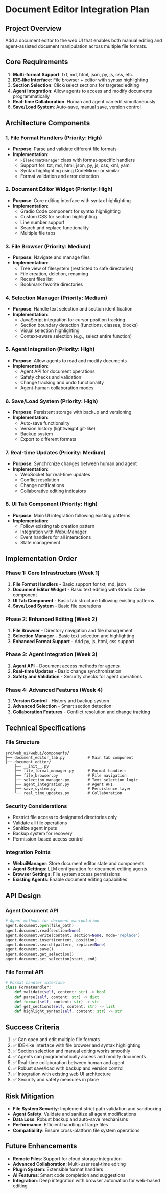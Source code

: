 # Document Editor Integration Plan

## Project Overview
Add a document editor to the web UI that enables both manual editing and agent-assisted document manipulation across multiple file formats.

## Core Requirements
1. **Multi-format Support**: txt, md, html, json, py, js, css, etc.
2. **IDE-like Interface**: File browser + editor with syntax highlighting
3. **Section Selection**: Click/select sections for targeted editing
4. **Agent Integration**: Allow agents to access and modify documents programmatically
5. **Real-time Collaboration**: Human and agent can edit simultaneously
6. **Save/Load System**: Auto-save, manual save, version control

## Architecture Components

### 1. File Format Handlers (Priority: High)
- **Purpose**: Parse and validate different file formats
- **Implementation**: 
  - `FileFormatManager` class with format-specific handlers
  - Support for: txt, md, html, json, py, js, css, xml, yaml
  - Syntax highlighting using CodeMirror or similar
  - Format validation and error detection

### 2. Document Editor Widget (Priority: High)
- **Purpose**: Core editing interface with syntax highlighting
- **Implementation**:
  - Gradio Code component for syntax highlighting
  - Custom CSS for section highlighting
  - Line number support
  - Search and replace functionality
  - Multiple file tabs

### 3. File Browser (Priority: Medium)
- **Purpose**: Navigate and manage files
- **Implementation**:
  - Tree view of filesystem (restricted to safe directories)
  - File creation, deletion, renaming
  - Recent files list
  - Bookmark favorite directories

### 4. Selection Manager (Priority: Medium)
- **Purpose**: Handle text selection and section identification
- **Implementation**:
  - JavaScript integration for cursor position tracking
  - Section boundary detection (functions, classes, blocks)
  - Visual selection highlighting
  - Context-aware selection (e.g., select entire function)

### 5. Agent Integration (Priority: High)
- **Purpose**: Allow agents to read and modify documents
- **Implementation**:
  - Agent API for document operations
  - Safety checks and validation
  - Change tracking and undo functionality
  - Agent-human collaboration modes

### 6. Save/Load System (Priority: High)
- **Purpose**: Persistent storage with backup and versioning
- **Implementation**:
  - Auto-save functionality
  - Version history (lightweight git-like)
  - Backup system
  - Export to different formats

### 7. Real-time Updates (Priority: Medium)
- **Purpose**: Synchronize changes between human and agent
- **Implementation**:
  - WebSocket for real-time updates
  - Conflict resolution
  - Change notifications
  - Collaborative editing indicators

### 8. UI Tab Component (Priority: High)
- **Purpose**: Main UI integration following existing patterns
- **Implementation**:
  - Follow existing tab creation pattern
  - Integration with WebuiManager
  - Event handlers for all interactions
  - State management

## Implementation Order

### Phase 1: Core Infrastructure (Week 1)
1. **File Format Handlers** - Basic support for txt, md, json
2. **Document Editor Widget** - Basic text editing with Gradio Code component
3. **UI Tab Component** - Basic tab structure following existing patterns
4. **Save/Load System** - Basic file operations

### Phase 2: Enhanced Editing (Week 2)
1. **File Browser** - Directory navigation and file management
2. **Selection Manager** - Basic text selection and highlighting
3. **Enhanced Format Support** - Add py, js, html, css support

### Phase 3: Agent Integration (Week 3)
1. **Agent API** - Document access methods for agents
2. **Real-time Updates** - Basic change synchronization
3. **Safety and Validation** - Security checks for agent operations

### Phase 4: Advanced Features (Week 4)
1. **Version Control** - History and backup system
2. **Advanced Selection** - Smart section detection
3. **Collaboration Features** - Conflict resolution and change tracking

## Technical Specifications

### File Structure
```
src/web_ui/webui/components/
├── document_editor_tab.py          # Main tab component
├── document_editor/
    ├── __init__.py
    ├── file_format_manager.py      # Format handlers
    ├── file_browser.py             # File navigation
    ├── selection_manager.py        # Text selection logic
    ├── agent_integration.py        # Agent API
    ├── save_system.py              # Persistence layer
    └── real_time_updates.py        # Collaboration
```

### Security Considerations
- Restrict file access to designated directories only
- Validate all file operations
- Sanitize agent inputs
- Backup system for recovery
- Permission-based access control

### Integration Points
- **WebuiManager**: Store document editor state and components
- **Agent Settings**: LLM configuration for document editing agents
- **Browser Settings**: File system access permissions
- **Existing Agents**: Enable document editing capabilities

## API Design

### Agent Document API
```python
# Agent methods for document manipulation
agent.document.open(file_path)
agent.document.read(section=None)
agent.document.write(content, section=None, mode='replace')
agent.document.insert(content, position)
agent.document.search(pattern, replace=None)
agent.document.save()
agent.document.get_selection()
agent.document.set_selection(start, end)
```

### File Format API
```python
# Format handler interface
class FormatHandler:
    def validate(self, content: str) -> bool
    def parse(self, content: str) -> dict
    def format(self, content: str) -> str
    def get_sections(self, content: str) -> list
    def highlight_syntax(self, content: str) -> str
```

## Success Criteria
1. ✅ Can open and edit multiple file formats
2. ✅ IDE-like interface with file browser and syntax highlighting  
3. ✅ Section selection and manual editing works smoothly
4. ✅ Agents can programmatically access and modify documents
5. ✅ Real-time collaboration between human and agent
6. ✅ Robust save/load with backup and version control
7. ✅ Integration with existing web UI architecture
8. ✅ Security and safety measures in place

## Risk Mitigation
- **File System Security**: Implement strict path validation and sandboxing
- **Agent Safety**: Validate and sanitize all agent modifications
- **Data Loss**: Robust backup and auto-save mechanisms
- **Performance**: Efficient handling of large files
- **Compatibility**: Ensure cross-platform file system operations

## Future Enhancements
- **Remote Files**: Support for cloud storage integration
- **Advanced Collaboration**: Multi-user real-time editing
- **Plugin System**: Extensible format handlers
- **AI Features**: Smart code completion and suggestions
- **Integration**: Deep integration with browser automation for web-based editing